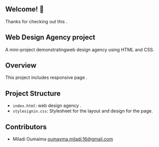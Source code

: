 ## Welcome! 👋

Thanks for checking out this .

##  Web Design Agency project
A mini-project demonstratingweb design agency using HTML and CSS.

## Overview

This project includes responsive page .

## Project Structure

- `index.html`: web design agency .
- `stylesignin.css`: Stylesheet for the layout and design for the page.

## Contributors

- Miladi Oumaima <oumayma.miladi.16@gmail.com>
